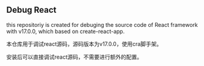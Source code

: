 ## Debug React

this repositoriy is created for debuging the source code of React framework with v17.0.0, which based on create-react-app.

本仓库用于调试react源码，源码版本为v17.0.0，使用cra脚手架。

安装后可以直接调试react源码，不需要进行额外的配置。